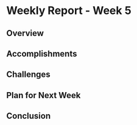 # Weekly Report - Week 5

## Overview

## Accomplishments

## Challenges

## Plan for Next Week

## Conclusion
